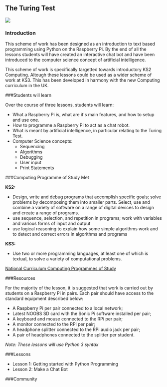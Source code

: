 ## The Turing Test

![](http://openclipart.org/image/800px/svg_to_png/60415/robot.png)

### Introduction

This scheme of work has been designed as an introduction to text based programming using Python on the Raspberry Pi. By the end of all the lessons students will have created an interactive chat bot and have been introduced to the computer science concept of artificial intelligence. 

This scheme of work is specifically targetted towards introductory KS2 Computing. Altough these lessons could be used as a wider scheme of work at KS3. This has been developed in harmony with the new Computing curriculum in the UK.


###Students will learn

Over the course of three lessons, students will learn:

- What a Raspberry Pi is, what are it's main features, and how to setup and use one.
- How to programme a Raspberry Pi to act as a chat robot.
- What is meant by artificial intelligence, in particular relating to the Turing Test.
- Computer Science concepts:
	- Sequencing
	- Algorithms
	- Debugging
	- User input
	- Print Statements


###Computing Programme of Study Met


**KS2:** 

- Design, write and debug programs that accomplish specific goals; solve problems by decomposing them into smaller parts. Select, use and combine a variety of software on a range of digital devices to design and create a range of programs. 
- use sequence, selection, and repetition in programs; work with variables and various forms of input and output
- use logical reasoning to explain how some simple algorithms work and to detect and correct errors in algorithms and programs

**KS3:**
 
- Use two or more programming languages, at least one of which is textual, to solve a variety of computational problems.

[National Curriculum Computing Programmes of Study](https://www.gov.uk/government/publications/national-curriculum-in-england-computing-programmes-of-study/national-curriculum-in-england-computing-programmes-of-study#key-stage-3)

###Resources

For the majority of the lesson, it is suggested that work is carried out by students on a Raspberry Pi in pairs. Each pair should have access to the standard equipment described below:

- A Raspberry Pi per pair connected to a local network;
- Latest NOOBS SD card with the Sonic Pi software installed per pair;
- A keyboard and mouse connected to the RPi per pair;
- A monitor connected to the RPi per pair;
- A headphone splitter connected to the RPi audio jack per pair;
- A pair of headphones connected to the splitter per student.

*Note: These lessons will use Python 3 syntax*


###Lessons

- Lesson 1: Getting started with Python Programming
- Lesson 2: Make a Chat Bot

###Community